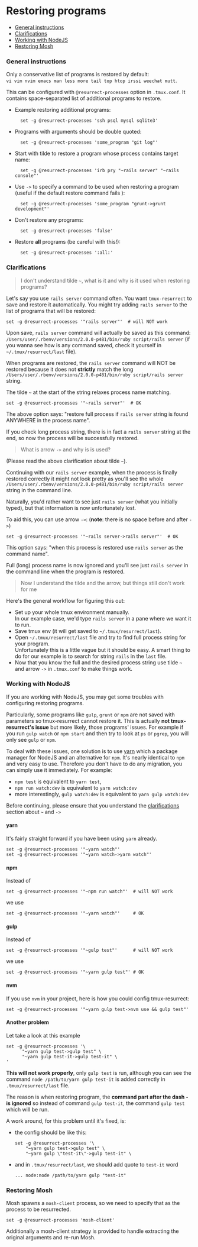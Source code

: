 # Restoring programs
  - [General instructions](#general-instructions)
  - [Clarifications](#clarifications)
  - [Working with NodeJS](#nodejs)
  - [Restoring Mosh](#mosh)

### General instructions <a name="general-instructions"></a>
Only a conservative list of programs is restored by default:<br/>
`vi vim nvim emacs man less more tail top htop irssi weechat mutt`.

This can be configured with `@resurrect-processes` option in `.tmux.conf`. It
contains space-separated list of additional programs to restore.

- Example restoring additional programs:

        set -g @resurrect-processes 'ssh psql mysql sqlite3'

- Programs with arguments should be double quoted:

        set -g @resurrect-processes 'some_program "git log"'

- Start with tilde to restore a program whose process contains target name:

        set -g @resurrect-processes 'irb pry "~rails server" "~rails console"'

- Use `->` to specify a command to be used when restoring a program (useful if
  the default restore command fails ):

        set -g @resurrect-processes 'some_program "grunt->grunt development"'

- Don't restore any programs:

        set -g @resurrect-processes 'false'

- Restore **all** programs (be careful with this!):

        set -g @resurrect-processes ':all:'

### Clarifications <a name="clarfications"></a>

> I don't understand tilde `~`, what is it and why is it used when restoring
  programs?

Let's say you use `rails server` command often. You want `tmux-resurrect` to
save and restore it automatically. You might try adding `rails server` to the
list of programs that will be restored:

    set -g @resurrect-processes '"rails server"'  # will NOT work

Upon save, `rails server` command will actually be saved as this command:
`/Users/user/.rbenv/versions/2.0.0-p481/bin/ruby script/rails server`
(if you wanna see how is any command saved, check it yourself in
`~/.tmux/resurrect/last` file).

When programs are restored, the `rails server` command will NOT be restored
because it does not **strictly** match the long
`/Users/user/.rbenv/versions/2.0.0-p481/bin/ruby script/rails server` string.

The tilde `~` at the start of the string relaxes process name matching.

    set -g @resurrect-processes '"~rails server"'  # OK

The above option says: "restore full process if `rails server` string is found
ANYWHERE in the process name".

If you check long process string, there is in fact a `rails server` string at
the end, so now the process will be successfully restored.

> What is arrow `->` and why is is used?

(Please read the above clarification about tilde `~`).

Continuing with our `rails server` example, when the process is finally restored
correctly it might not look pretty as you'll see the whole
`/Users/user/.rbenv/versions/2.0.0-p481/bin/ruby script/rails server` string in
the command line.

Naturally, you'd rather want to see just `rails server` (what you initially
typed), but that information is now unfortunately lost.

To aid this, you can use arrow `->`: (**note**: there is no space before and after `->`)

    set -g @resurrect-processes '"~rails server->rails server"'  # OK

This option says: "when this process is restored use `rails server` as the
command name".

Full (long) process name is now ignored and you'll see just `rails server` in
the command line when the program is restored.

> Now I understand the tilde and the arrow, but things still don't work for me

Here's the general workflow for figuring this out:

- Set up your whole tmux environment manually.<br/>
  In our example case, we'd type `rails server` in a pane where we want it to
  run.
- Save tmux env (it will get saved to `~/.tmux/resurrect/last`).
- Open `~/.tmux/resurrect/last` file and try to find full process string for
  your program.<br/>
  Unfortunately this is a little vague but it should be easy. A smart
  thing to do for our example is to search for string `rails` in the `last`
  file.
- Now that you know the full and the desired process string use tilde `~` and
  arrow `->` in `.tmux.conf` to make things work.

### Working with NodeJS <a name="nodejs"></a> 
If you are working with NodeJS, you may get some troubles with configuring restoring programs.

Particularly, some programs like `gulp`, `grunt` or `npm` are not saved with parameters so tmux-resurrect cannot restore it. This is actually **not tmux-resurrect's issue** but more likely, those programs' issues. For example if you run `gulp watch` or `npm start` and then try to look at `ps` or `pgrep`, you will only see `gulp` or `npm`.

To deal with these issues, one solution is to use [yarn](https://yarnpkg.com/en/docs/install) which a package manager for NodeJS and an alternative for `npm`. It's nearly identical to `npm` and very easy to use. Therefore you don't have to do any migration, you can simply use it immediately. For example: 
- `npm test` is equivalent to `yarn test`, 
- `npm run watch:dev` is equivalent to `yarn watch:dev`
- more interestingly, `gulp watch:dev` is equivalent to `yarn gulp watch:dev`

Before continuing, please ensure that you understand the [clarifications](#clarifications) section about `~` and `->`

#### yarn
It's fairly straight forward if you have been using `yarn` already.

    set -g @resurrect-processes '"~yarn watch"'
    set -g @resurrect-processes '"~yarn watch->yarn watch"'


#### npm
Instead of 

    set -g @resurrect-processes '"~npm run watch"'  # will NOT work

we use 

    set -g @resurrect-processes '"~yarn watch"'     # OK


#### gulp
Instead of

    set -g @resurrect-processes '"~gulp test"'      # will NOT work

we use

    set -g @resurrect-processes '"~yarn gulp test"' # OK


#### nvm
If you use `nvm` in your project, here is how you could config tmux-resurrect:

    set -g @resurrect-processes '"~yarn gulp test->nvm use && gulp test"'

#### Another problem 
Let take a look at this example

    set -g @resurrect-processes '\
          "~yarn gulp test->gulp test" \ 
          "~yarn gulp test-it->gulp test-it" \
    '
**This will not work properly**, only `gulp test` is run, although you can see the command `node /path/to/yarn gulp test-it` is added correctly in `.tmux/resurrect/last` file. 

The reason is when restoring program, the **command part after the dash `-` is ignored** so instead  of command `gulp test-it`, the command `gulp test` which will be run.

A work around, for this problem until it's fixed, is:
- the config should be like this:

      set -g @resurrect-processes '\
          "~yarn gulp test->gulp test" \ 
          "~yarn gulp \"test-it\"->gulp test-it" \

- and in `.tmux/resurrect/last`, we should add quote to `test-it` word

      ... node:node /path/to/yarn gulp "test-it"


### Restoring Mosh <a name="#mosh"></a>
Mosh spawns a `mosh-client` process, so we need to specify that as the process to be resurrected.

    set -g @resurrect-processes 'mosh-client'

Additionally a mosh-client strategy is provided to handle extracting the original arguments and re-run Mosh.
